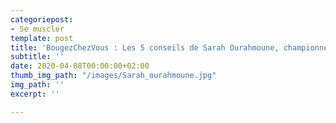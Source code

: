 ```yaml
---
categoriepost:
- Se muscler
template: post
title: 'BougezChezVous : Les 5 conseils de Sarah Ourahmoune, championne de boxe'
subtitle: ''
date: 2020-04-08T00:00:00+02:00
thumb_img_path: "/images/Sarah_ourahmoune.jpg"
img_path: ''
excerpt: ''

---
```

